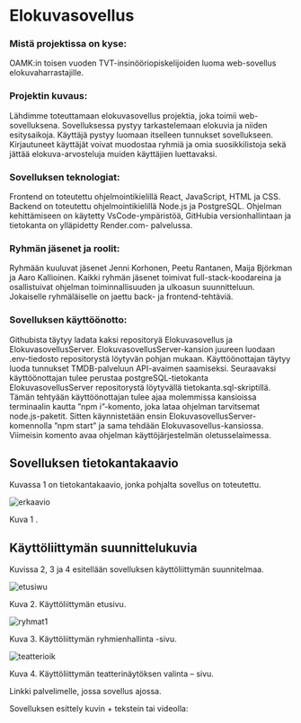  # Elokuvasovellus  

 

### Mistä projektissa on kyse:  

OAMK:in toisen vuoden TVT-insinööriopiskelijoiden luoma web-sovellus elokuvaharrastajille.  

 

### Projektin kuvaus:  

Lähdimme toteuttamaan elokuvasovellus projektia, joka toimii web-sovelluksena. Sovelluksessa pystyy tarkastelemaan elokuvia ja niiden esitysaikoja. Käyttäjä pystyy luomaan itselleen tunnukset sovellukseen. Kirjautuneet käyttäjät voivat muodostaa ryhmiä ja omia suosikkilistoja sekä jättää elokuva-arvosteluja muiden käyttäjien luettavaksi.   

 

### Sovelluksen teknologiat: 

Frontend on toteutettu ohjelmointikielillä React, JavaScript, HTML ja CSS. Backend on toteutettu ohjelmointikielillä Node.js ja PostgreSQL. Ohjelman kehittämiseen on käytetty VsCode-ympäristöä, GitHubia versionhallintaan ja tietokanta on ylläpidetty Render.com- palvelussa.  

 

### Ryhmän jäsenet ja roolit: 

Ryhmään kuuluvat jäsenet Jenni Korhonen, Peetu Rantanen, Maija Björkman ja Aaro Kallioinen. Kaikki ryhmän jäsenet toimivat full-stack-koodareina ja osallistuivat ohjelman toiminnallisuuden ja ulkoasun suunnitteluun. Jokaiselle ryhmäläiselle on jaettu back- ja frontend-tehtäviä.  

 

### Sovelluksen käyttöönotto: 

Githubista täytyy ladata kaksi repositoryä Elokuvasovellus ja ElokuvasovellusServer. ElokuvasovellusServer-kansion juureen luodaan .env-tiedosto repositorystä löytyvän pohjan mukaan. Käyttöönottajan täytyy luoda tunnukset TMDB-palveluun API-avaimen saamiseksi. Seuraavaksi käyttöönottajan tulee perustaa postgreSQL-tietokanta ElokuvasovellusServer repositorystä löytyvällä tietokanta.sql-skriptillä.  Tämän tehtyään käyttöönottajan tulee ajaa molemmissa kansioissa terminaalin kautta ”npm i”-komento, joka lataa ohjelman tarvitsemat node.js-paketit. Sitten käynnistetään ensin ElokuvasovellusServer-komennolla ”npm start” ja sama tehdään Elokuvasovellus-kansiossa. Viimeisin komento avaa ohjelman käyttöjärjestelmän oletusselaimessa.  

 

 

## Sovelluksen tietokantakaavio 

Kuvassa 1 on tietokantakaavio, jonka pohjalta sovellus on toteutettu. 

 

![erkaavio](https://github.com/TVT23-11/Elokuvasovellus/assets/129080102/56ee9fc5-1d5e-41fe-855a-85317667799f)


Kuva 1 . 

 

## Käyttöliittymän suunnittelukuvia  

Kuvissa 2, 3 ja 4 esitellään sovelluksen käyttöliittymän suunnitelmaa. 


![etusiwu](https://github.com/TVT23-11/Elokuvasovellus/assets/129080102/f5effc95-42f9-4845-b42e-e2faf0b42aca)



Kuva 2. Käyttöliittymän etusivu. 


![ryhmat1](https://github.com/TVT23-11/Elokuvasovellus/assets/129080102/38b6aa62-38a7-452d-9fdb-ce77098ee701)



Kuva 3. Käyttöliittymän ryhmienhallinta -sivu.

![teatterioik](https://github.com/TVT23-11/Elokuvasovellus/assets/129080102/ae2d02d7-835a-4908-9322-5cf7034ea3a6)

Kuva 4. Käyttöliittymän teatterinäytöksen valinta – sivu. 

 

Linkki palvelimelle, jossa sovellus ajossa.  


 

Sovelluksen esittely kuvin + tekstein tai videolla:  
